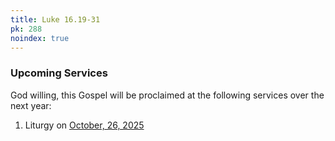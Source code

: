 ```yaml
---
title: Luke 16.19-31
pk: 288
noindex: true
---
```


### Upcoming Services

God willing, this Gospel will be proclaimed at the following services over the next year:


1. Liturgy on [October, 26, 2025](https://orthocal.info/readings/gregorian/2025/10/26/)
